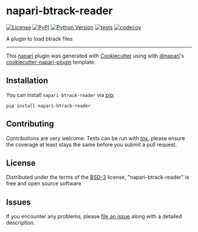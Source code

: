 # napari-btrack-reader

[![License](https://img.shields.io/pypi/l/napari-btrack-reader.svg?color=green)](https://github.com/napari/napari-btrack-reader/raw/master/LICENSE)
[![PyPI](https://img.shields.io/pypi/v/napari-btrack-reader.svg?color=green)](https://pypi.org/project/napari-btrack-reader)
[![Python Version](https://img.shields.io/pypi/pyversions/napari-btrack-reader.svg?color=green)](https://python.org)
[![tests](https://github.com/quantumjot/napari-btrack-reader/workflows/tests/badge.svg)](https://github.com/quantumjot/napari-btrack-reader/actions)
[![codecov](https://codecov.io/gh/quantumjot/napari-btrack-reader/branch/master/graph/badge.svg)](https://codecov.io/gh/quantumjot/napari-btrack-reader)

A plugin to load btrack files

----------------------------------

This [napari] plugin was generated with [Cookiecutter] using with [@napari]'s [cookiecutter-napari-plugin] template.

<!--
Don't miss the full getting started guide to set up your new package:
https://github.com/napari/cookiecutter-napari-plugin#getting-started

and review the napari docs for plugin developers:
https://napari.org/docs/plugins/index.html
-->

## Installation

You can install `napari-btrack-reader` via [pip]:

    pip install napari-btrack-reader

## Contributing

Contributions are very welcome. Tests can be run with [tox], please ensure
the coverage at least stays the same before you submit a pull request.

## License

Distributed under the terms of the [BSD-3] license,
"napari-btrack-reader" is free and open source software

## Issues

If you encounter any problems, please [file an issue] along with a detailed description.

[napari]: https://github.com/napari/napari
[Cookiecutter]: https://github.com/audreyr/cookiecutter
[@napari]: https://github.com/napari
[MIT]: http://opensource.org/licenses/MIT
[BSD-3]: http://opensource.org/licenses/BSD-3-Clause
[GNU GPL v3.0]: http://www.gnu.org/licenses/gpl-3.0.txt
[GNU LGPL v3.0]: http://www.gnu.org/licenses/lgpl-3.0.txt
[Apache Software License 2.0]: http://www.apache.org/licenses/LICENSE-2.0
[Mozilla Public License 2.0]: https://www.mozilla.org/media/MPL/2.0/index.txt
[cookiecutter-napari-plugin]: https://github.com/napari/cookiecutter-napari-plugin
[file an issue]: https://github.com/quantumjot/napari-btrack-reader/issues
[napari]: https://github.com/napari/napari
[tox]: https://tox.readthedocs.io/en/latest/
[pip]: https://pypi.org/project/pip/
[PyPI]: https://pypi.org/